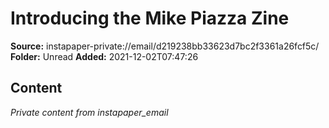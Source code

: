 # Introducing the Mike Piazza Zine

**Source:** instapaper-private://email/d219238bb33623d7bc2f3361a26fcf5c/
**Folder:** Unread
**Added:** 2021-12-02T07:47:26




## Content
*Private content from instapaper_email*
